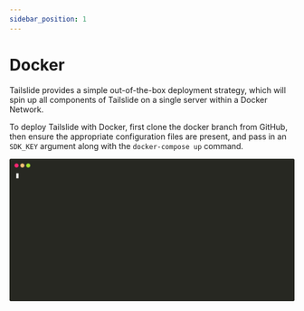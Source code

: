 ```yaml
---
sidebar_position: 1
---
```


# Docker

Tailslide provides a simple out-of-the-box deployment strategy, which will spin up all components of Tailslide on a single server within a Docker Network.

To deploy Tailslide with Docker, first clone the docker branch from GitHub, then ensure the appropriate configuration files are present, and pass in an `SDK_KEY` argument along with the `docker-compose up` command.

![Example banner](./../assets/dockerDeployment.svg)